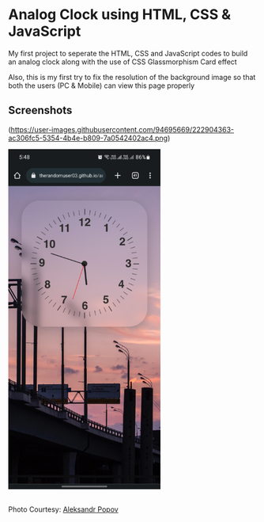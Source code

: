 
# Analog Clock using HTML, CSS & JavaScript

My first project to seperate the HTML, CSS and JavaScript codes to build an analog clock along with the use of CSS Glassmorphism Card effect

Also, this is my first try to fix the resolution of the background image so that both the users (PC & Mobile) can view this page properly


## Screenshots

(https://user-images.githubusercontent.com/94695669/222904363-ac306fc5-5354-4b4e-b809-7a0542402ac4.png)

<img src="https://github.com/therandomuser03/analog-clock/blob/main/screenshots/mobile.png">



## 

Photo Courtesy: [Aleksandr Popov](https://unsplash.com/@5tep5?utm_source=unsplash&utm_medium=referral&utm_content=creditCopyText)
